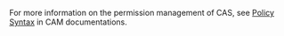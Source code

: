 For more information on the permission management of CAS, see [Policy Syntax](https://intl.cloud.tencent.com/document/product/598/10603) in CAM documentations.

